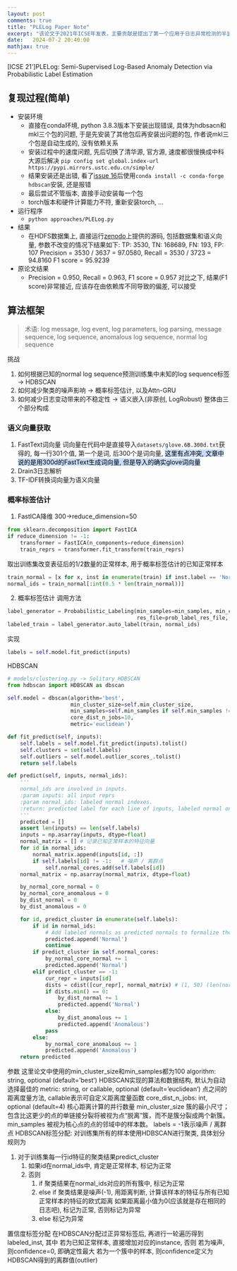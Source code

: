 ```yaml
---
layout: post
comments: true
title: "PLELog Paper Note"
excerpt: "该论文于2021年ICSE年发表，主要贡献是提出了第一个应用于日志异常检测的半监督框架，在两个通用基准数据集和一个真实世界数据集上取得了良好的结果，使用的半监督框架为引入概率标签估计的伪标签方法."
date:   2024-07-2 20:40:00
mathjax: true
---
```

[ICSE 21']PLELog: Semi-Supervised Log-Based Anomaly Detection via Probabilistic Label Estimation


## 复现过程(简单)

- 安装环境
  - 直接在conda环境, python 3.8.3版本下安装出现错误, 具体为hdbsacn和mkl三个包的问题, 于是先安装了其他包后再安装出问题的包, 作者说mkl三个包是自动生成的, 没有依赖关系
  - 安装过程中的速度问题, 先后切换了清华源, 官方源, 速度都很慢换成中科大源后解决
    `pip config set global.index-url https://pypi.mirrors.ustc.edu.cn/simple/`
  - 结果安装还是出错, 看了[issue 16](https://github.com/LeonYang95/PLELog/issues/16)后使用`conda install -c conda-forge hdbscan`安装, 还是报错
  - 最后尝试不管版本, 直接手动安装每一个包
  - torch版本和硬件计算能力不符, 重新安装torch, ...
- 运行程序
  - `python approaches/PLELog.py`
- 结果
  - 在HDFS数据集上, 直接运行[zenodo](https://zenodo.org/records/5910349)上提供的源码, 包括数据集和语义向量, 参数不改变的情况下结果如下:
    TP: 3530, TN: 168689, FN: 193, FP: 107
    Precision = 3530 / 3637 = 97.0580, Recall = 3530 / 3723 = 94.8160 F1 score = 95.9239
- 原论文结果
  - Precision = 0.950, Recall = 0.963, F1 score = 0.957
    对比之下, 结果(F1 score)非常接近, 应该存在由依赖库不同导致的偏差, 可以接受

## 算法框架

> 术语: log message, log event, log parameters, log parsing, message sequence, log sequence, anomalous log sequence, normal log sequence

挑战

1. 如何根据已知的normal log sequence预测训练集中未知的log sequence标签 -> HDBSCAN
2. 如何减少聚类的噪声影响 -> 概率标签估计, 以及Attn-GRU
3. 如何减少日志变动带来的不稳定性 -> 语义嵌入(非原创, LogRobust)
   整体由三个部分构成

### 语义向量获取

1. FastText词向量
   词向量在代码中是直接导入`datasets/glove.6B.300d.txt`获得的, 每一行301个值, 第一个是词, 后300个是词向量, <mark style="background: #ADCCFFA6;">   这里有点冲突, 文章中说的是用300d的FastText生成词向量, 但是导入的确实glove词向量</mark>
2. Drain3日志解析
3. TF-IDF转换词向量为语义向量

### 概率标签估计

1. FastICA降维 300->reduce_dimension=50

```python
from sklearn.decomposition import FastICA
if reduce_dimension != -1:
	transformer = FastICA(n_components=reduce_dimension)
	train_reprs = transformer.fit_transform(train_reprs)
```

取出训练集改变表征后的1/2数量的正常样本, 用于概率标签估计的已知正常样本

```python
train_normal = [x for x, inst in enumerate(train) if inst.label == 'Normal']
normal_ids = train_normal[:int(0.5 * len(train_normal))]
```

2. 概率标签估计
   调用方法

```python
label_generator = Probabilistic_Labeling(min_samples=min_samples, min_clust_size=min_cluster_size,
										 res_file=prob_label_res_file, rand_state_file=rand_state)
labeled_train = label_generator.auto_label(train, normal_ids)
```

实现

```python
labels = self.model.fit_predict(inputs)
```

HDBSCAN

```python
# models/clustering.py -> Solitary_HDBSCAN
from hdbscan import HDBSCAN as dbscan

self.model = dbscan(algorithm='best',
					min_cluster_size=self.min_cluster_size,
					min_samples=self.min_samples if self.min_samples != -1 else None,
					core_dist_n_jobs=10,
					metric='euclidean')

def fit_predict(self, inputs):
	self.labels = self.model.fit_predict(inputs).tolist()
	self.clusters = set(self.labels)
	self.outliers = self.model.outlier_scores_.tolist()
	return self.labels

def predict(self, inputs, normal_ids):
	'''
	normal_ids are involved in inputs.
	:param inputs: all input reprs
	:param normal_ids: labeled normal indexes.
	:return: predicted label for each line of inputs, labeled normal ones included.
	'''
	predicted = []
	assert len(inputs) == len(self.labels)
	inputs = np.asarray(inputs, dtype=float)
	normal_matrix = [] # 记录已知正常样本的特征向量
	for id in normal_ids:
		normal_matrix.append(inputs[id, :])
		if self.labels[id] != -1:   # 噪声 / 离群点
			self.normal_cores.add(self.labels[id])
	normal_matrix = np.asarray(normal_matrix, dtype=float)

	by_normal_core_normal = 0
	by_normal_core_anomalous = 0
	by_dist_normal = 0
	by_dist_anomalous = 0

	for id, predict_cluster in enumerate(self.labels):
		if id in normal_ids:
			# Add labeled normals as predicted normals to formalize the output format for other modules.
			predicted.append('Normal')
			continue
		if predict_cluster in self.normal_cores:
			by_normal_core_normal += 1
			predicted.append('Normal')
		elif predict_cluster == -1:
			cur_repr = inputs[id]
			dists = cdist([cur_repr], normal_matrix) # (1, 50) (len(normal_ids), 50) => (1, len(normal_ids)) 表示当前样本与所有已知正常样本的距离
			if dists.min() == 0:
				by_dist_normal += 1
				predicted.append('Normal')
			else:
				by_dist_anomalous += 1
				predicted.append('Anomalous')
			pass
		else:
			by_normal_core_anomalous += 1
			predicted.append('Anomalous')
	return predicted
```

参数
	这里论文中使用的min_cluster_size和min_samples都为100
	algorithm: string, optional (default=’best’) HDBSCAN实现的算法和数据结构, 默认为自动选择最佳的
	metric: string, or callable, optional (default=’euclidean’) 点之间的距离度量方法, callable表示可自定义距离度量函数
	core_dist_n_jobs: int, optional (default=4) 核心距离计算的并行数量
	min_cluster_size 簇的最小尺寸；包含比这更少的点的单链接分裂将被视为点“脱离”簇，而不是簇分裂成两个新簇。
	min_samples 被视为核心点的点的邻域中的样本数。
labels = -1表示噪声 / 离群点
HDBSCAN标签分配: 对训练集所有的样本使用HDBSCAN进行聚类, 具体划分规则为

1. 对于训练集每一行id特征的聚类结果predict_cluster
   1. 如果id在normal_ids中, 肯定是正常样本, 标记为正常
   2. 否则
      1. if 聚类结果在normal_ids对应的所有簇中, 标记为正常
      2. else if 聚类结果是噪声(-1), 用距离判断, 计算该样本的特征与所有已知正常样本的特征的欧式距离
         如果距离最小值为0(应该就是存在相同的日志吧), 标记为正常, 否则标记为异常
      3. else 标记为异常

置信度标签分配
在HDBSCAN分配过正异常标签后, 再进行一轮遍历得到labeled_inst, 其中
若为已知正常样本, 直接增加对应的instance, 否则
	若为噪声, 则confidence=0, 即确定性最大
	若为一个簇中的样本, 则confidence定义为HDBSCAN得到的离群值(outlier)

